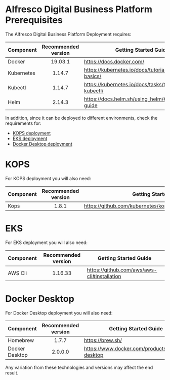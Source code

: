 # Alfresco Digital Business Platform Prerequisites

The Alfresco Digital Business Platform Deployment requires:

| Component   | Recommended version | Getting Started Guide |
| ------------|:-----------: | ---------------------- |
| Docker      | 19.03.1      | https://docs.docker.com/ |
| Kubernetes  | 1.14.7       | https://kubernetes.io/docs/tutorials/kubernetes-basics/ |
| Kubectl     | 1.14.7       | https://kubernetes.io/docs/tasks/tools/install-kubectl/ |
| Helm        | 2.14.3       | https://docs.helm.sh/using_helm/#quickstart-guide |

In addition, since it can be deployed to different environments, check the requirements for:
- [KOPS deployment](#KOPS)
- [EKS deployment](#EKS)
- [Docker Desktop deployment](#Docker-Desktop)

# KOPS
For KOPS deployment you will also need:

| Component   | Recommended version | Getting Started Guide |
| ------------|:-----------: | ---------------------- |
| Kops        | 1.8.1        | https://github.com/kubernetes/kops/blob/master/docs/aws.md |

# EKS
For EKS deployment you will also need:

| Component   | Recommended version | Getting Started Guide |
| ------------|:-----------: | ---------------------- |
| AWS Cli     | 1.16.33      | https://github.com/aws/aws-cli#installation |

# Docker Desktop
For Docker Desktop deployment you will also need:

| Component          | Recommended version | Getting Started Guide |
| -------------------| :--------------: | ----------------------   |
| Homebrew           |  1.7.7           | https://brew.sh/         |
| Docker Desktop     |  2.0.0.0         | https://www.docker.com/products/docker-desktop |

Any variation from these technologies and versions may affect the end result. 
